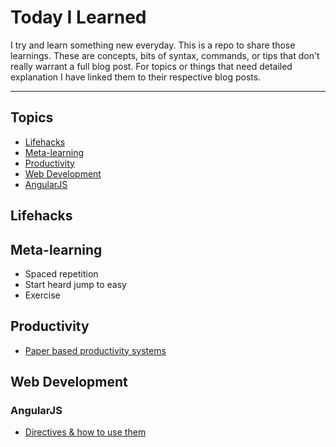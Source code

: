 # Today I Learned

I try and learn something new everyday. This is a repo to share those learnings. These are concepts, bits of syntax, commands, or tips that don't really warrant a full blog post. For topics or things that need detailed explanation I have linked them to their respective blog posts.

---

## Topics

- [Lifehacks](#lifehacks)
- [Meta-learning](#meta-learning)
- [Productivity](#productivity)
- [Web Development](#web-development)
 - [AngularJS](#angularjs)


## Lifehacks

## Meta-learning

- Spaced repetition
- Start heard jump to easy
- Exercise

## Productivity

- [Paper based productivity systems](paper-based-productivity-systems.md)

## Web Development

### AngularJS

- [Directives & how to use them](web_dev/defining-directives.md)